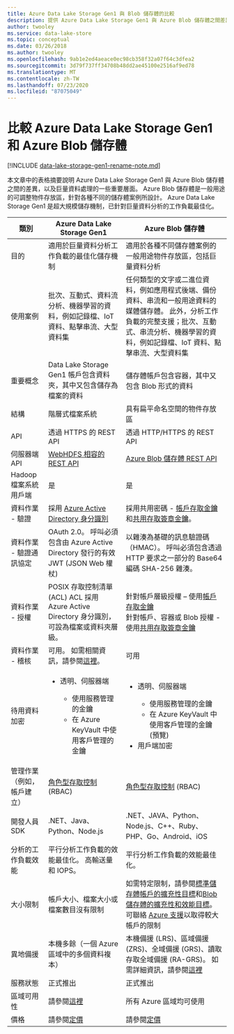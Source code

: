 ```yaml
---
title: Azure Data Lake Storage Gen1 與 Blob 儲存體的比較
description: 提供 Azure Data Lake Storage Gen1 與 Azure Blob 儲存體之間差異的摘要。
author: twooley
ms.service: data-lake-store
ms.topic: conceptual
ms.date: 03/26/2018
ms.author: twooley
ms.openlocfilehash: 9ab1e2ed4aeace0ec98cb358f32a07f64c3dfea2
ms.sourcegitcommit: 3d79f737ff34708b48dd2ae45100e2516af9ed78
ms.translationtype: MT
ms.contentlocale: zh-TW
ms.lasthandoff: 07/23/2020
ms.locfileid: "87075049"
---
```

# <a name="comparing-azure-data-lake-storage-gen1-and-azure-blob-storage"></a>比較 Azure Data Lake Storage Gen1 和 Azure Blob 儲存體

[!INCLUDE [data-lake-storage-gen1-rename-note.md](../../includes/data-lake-storage-gen1-rename-note.md)] 

本文章中的表格摘要說明 Azure Data Lake Storage Gen1 與 Azure Blob 儲存體之間的差異，以及巨量資料處理的一些重要層面。 Azure Blob 儲存體是一般用途的可調整物件存放區，針對各種不同的儲存體案例所設計。 Azure Data Lake Storage Gen1 是超大規模儲存機制，已針對巨量資料分析的工作負載最佳化。

| 類別 | Azure Data Lake Storage Gen1 | Azure Blob 儲存體 |
| -------- | ---------------------------- | ------------------ |
| 目的 |適用於巨量資料分析工作負載的最佳化儲存機制 |適用於各種不同儲存體案例的一般用途物件存放區，包括巨量資料分析 |
| 使用案例 |批次、互動式、資料流分析、機器學習的資料，例如記錄檔、IoT 資料、點擊串流、大型資料集 |任何類型的文字或二進位資料，例如應用程式後端、備份資料、串流和一般用途資料的媒體儲存體。 此外，分析工作負載的完整支援；批次、互動式、串流分析、機器學習的資料，例如記錄檔、IoT 資料、點擊串流、大型資料集 |
| 重要概念 |Data Lake Storage Gen1 帳戶包含資料夾，其中又包含儲存為檔案的資料 |儲存體帳戶包含容器，其中又包含 Blob 形式的資料 |
| 結構 |階層式檔案系統 |具有扁平命名空間的物件存放區 |
| API |透過 HTTPS 的 REST API |透過 HTTP/HTTPS 的 REST API |
| 伺服器端 API |[WebHDFS 相容的 REST API](https://msdn.microsoft.com/library/azure/mt693424.aspx) |[Azure Blob 儲存體 REST API](https://msdn.microsoft.com/library/azure/dd135733.aspx) |
| Hadoop 檔案系統用戶端 |是 |是 |
| 資料作業 - 驗證 |採用 [Azure Active Directory 身分識別](../active-directory/develop/authentication-scenarios.md) |採用共用密碼 - [帳戶存取金鑰](../storage/common/storage-account-keys-manage.md)和[共用存取簽章金鑰](../storage/common/storage-dotnet-shared-access-signature-part-1.md)。 |
| 資料作業 - 驗證通訊協定 |OAuth 2.0。 呼叫必須包含由 Azure Active Directory 發行的有效 JWT (JSON Web 權杖) |以雜湊為基礎的訊息驗證碼（HMAC）。 呼叫必須包含透過 HTTP 要求之一部分的 Base64 編碼 SHA-256 雜湊。 |
| 資料作業 - 授權 |POSIX 存取控制清單 (ACL)  ACL 採用 Azure Active Directory 身分識別，可設為檔案或資料夾層級。 |針對帳戶層級授權 – 使用[帳戶存取金鑰](../storage/common/storage-account-keys-manage.md)<br>針對帳戶、容器或 Blob 授權 - 使用[共用存取簽章金鑰](../storage/common/storage-dotnet-shared-access-signature-part-1.md) |
| 資料作業 - 稽核 |可用。 如需相關資訊，請參閱[這裡](data-lake-store-diagnostic-logs.md)。 |可用 |
| 待用資料加密 |<ul><li>透明、伺服器端</li> <ul><li>使用服務管理的金鑰</li><li>在 Azure KeyVault 中使用客戶管理的金鑰</li></ul></ul> |<ul><li>透明、伺服器端</li> <ul><li>使用服務管理的金鑰</li><li>在 Azure KeyVault 中使用客戶管理的金鑰 (預覽)</li></ul><li>用戶端加密</li></ul> |
| 管理作業（例如，帳戶建立） |[角色型存取控制](../role-based-access-control/overview.md) (RBAC) |[角色型存取控制](../role-based-access-control/overview.md) (RBAC) |
| 開發人員 SDK |.NET、Java、Python、Node.js |.NET、JAVA、Python、Node.js、C++、Ruby、PHP、Go、Android、iOS |
| 分析的工作負載效能 |平行分析工作負載的效能最佳化。 高輸送量和 IOPS。 |平行分析工作負載的效能最佳化。 |
| 大小限制 |帳戶大小、檔案大小或檔案數目沒有限制 |如需特定限制，請參閱[標準儲存體帳戶的擴充性目標](../storage/common/scalability-targets-standard-account.md)和[Blob 儲存體的擴充性和效能目標](../storage/blobs/scalability-targets.md)。 可聯絡 [Azure 支援](https://azure.microsoft.com/support/faq/)以取得較大帳戶的限制 |
| 異地備援 |本機多餘（一個 Azure 區域中的多個資料複本） |本機備援 (LRS)、區域備援 (ZRS)、全域備援 (GRS)、讀取存取全域備援 (RA-GRS)。 如需詳細資訊，請參閱[這裡](../storage/common/storage-redundancy.md) |
| 服務狀態 |正式推出 |正式推出 |
| 區域可用性 |請參閱[這裡](https://azure.microsoft.com/regions/#services) |所有 Azure 區域均可使用 |
| 價格 |請參閱[定價](https://azure.microsoft.com/pricing/details/data-lake-store/) |請參閱[定價](https://azure.microsoft.com/pricing/details/storage/) |


